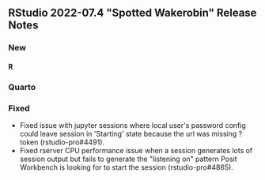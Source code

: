 ## RStudio 2022-07.4 "Spotted Wakerobin" Release Notes

### New

#### R

### Quarto

### Fixed

- Fixed issue with jupyter sessions where local user's password config could leave session in 'Starting' state because the url was missing ?token (rstudio-pro#4491).
- Fixed rserver CPU performance issue when a session generates lots of session output but fails to generate the "listening on" pattern Posit Workbench is looking for to start the session (rstudio-pro#4865).
